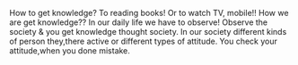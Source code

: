 
How to get knowledge?
  To reading books!
  Or to watch TV, mobile!!
  How we are get knowledge??
 In our daily life we have to observe!
 Observe the society & you  get knowledge thought society.
In our society different kinds of person they,there active or different types of attitude.
You check your attitude,when you done mistake.
